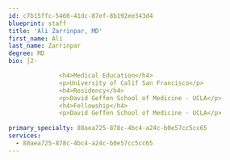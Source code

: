 ```yaml
---
id: c7b15ffc-5460-41dc-87ef-8b192ee343d4
blueprint: staff
title: 'Ali Zarrinpar, MD'
first_name: Ali
last_name: Zarrinpar
degree: MD
bio: |2-

              <h4>Medical Education</h4>
              <p>University of Calif San Francisco</p>
              <h4>Residency</h4>
              <p>David Geffen School of Medicine - UCLA</p>
              <h4>Fellowship</h4>
              <p>David Geffen School of Medicine - UCLA</p>
          
primary_specialty: 88aea725-878c-4bc4-a24c-b0e57cc5cc65
services:
  - 88aea725-878c-4bc4-a24c-b0e57cc5cc65
---
```

